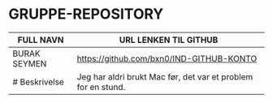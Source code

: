 # GRUPPE-REPOSITORY

| FULL NAVN  | URL LENKEN TIL GITHUB |
| ------------- | ------------- |
| BURAK SEYMEN  | https://github.com/bxn0/IND-GITHUB-KONTO  |
| # Beskrivelse | Jeg har aldri brukt Mac før, det var et problem for en stund.  |